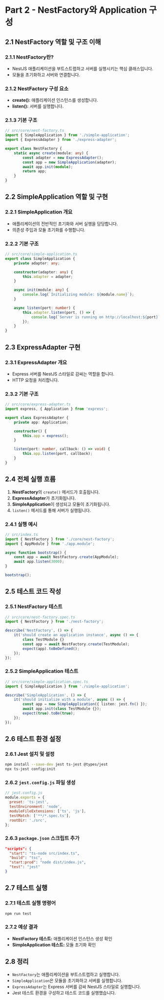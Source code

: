 # Part 2 - NestFactory와 Application 구성

## 2.1 NestFactory 역할 및 구조 이해

### 2.1.1 NestFactory란?
- NestJS 애플리케이션을 부트스트랩하고 서버를 실행시키는 핵심 클래스입니다.
- 모듈을 초기화하고 서버와 연결합니다.

### 2.1.2 NestFactory 구성 요소
- **create():** 애플리케이션 인스턴스를 생성합니다.
- **listen():** 서버를 실행합니다.

### 2.1.3 기본 구조
```typescript
// src/core/nest-factory.ts
import { SimpleApplication } from './simple-application';
import { ExpressAdapter } from './express-adapter';

export class NestFactory {
    static async create(module: any) {
        const adapter = new ExpressAdapter();
        const app = new SimpleApplication(adapter);
        await app.init(module);
        return app;
    }
}
```

## 2.2 SimpleApplication 역할 및 구현

### 2.2.1 SimpleApplication 개요
- 애플리케이션의 전반적인 초기화와 서버 실행을 담당합니다.
- 의존성 주입과 모듈 초기화를 수행합니다.

### 2.2.2 기본 구조
```typescript
// src/core/simple-application.ts
export class SimpleApplication {
    private adapter: any;

    constructor(adapter: any) {
        this.adapter = adapter;
    }

    async init(module: any) {
        console.log(`Initializing module: ${module.name}`);
    }

    async listen(port: number) {
        this.adapter.listen(port, () => {
            console.log(`Server is running on http://localhost:${port}`);
        });
    }
}
```

## 2.3 ExpressAdapter 구현

### 2.3.1 ExpressAdapter 개요
- Express 서버를 NestJS 스타일로 감싸는 역할을 합니다.
- HTTP 요청을 처리합니다.

### 2.3.2 기본 구조
```typescript
// src/core/express-adapter.ts
import express, { Application } from 'express';

export class ExpressAdapter {
    private app: Application;

    constructor() {
        this.app = express();
    }

    listen(port: number, callback: () => void) {
        this.app.listen(port, callback);
    }
}
```

## 2.4 전체 실행 흐름

1. **NestFactory**의 `create()` 메서드가 호출됩니다.
2. **ExpressAdapter**가 초기화됩니다.
3. **SimpleApplication**이 생성되고 모듈이 초기화됩니다.
4. `listen()` 메서드를 통해 서버가 실행됩니다.

### 2.4.1 실행 예시
```typescript
// src/index.ts
import { NestFactory } from './core/nest-factory';
import { AppModule } from './app.module';

async function bootstrap() {
    const app = await NestFactory.create(AppModule);
    await app.listen(3000);
}

bootstrap();
```

## 2.5 테스트 코드 작성

### 2.5.1 NestFactory 테스트
```typescript
// src/core/nest-factory.spec.ts
import { NestFactory } from './nest-factory';

describe('NestFactory', () => {
    it('should create an application instance', async () => {
        class TestModule {}
        const app = await NestFactory.create(TestModule);
        expect(app).toBeDefined();
    });
});
```

### 2.5.2 SimpleApplication 테스트
```typescript
// src/core/simple-application.spec.ts
import { SimpleApplication } from './simple-application';

describe('SimpleApplication', () => {
    it('should initialize with a module', async () => {
        const app = new SimpleApplication({ listen: jest.fn() });
        await app.init(class TestModule {});
        expect(true).toBe(true);
    });
});
```

## 2.6 테스트 환경 설정

### 2.6.1 Jest 설치 및 설정
```bash
npm install --save-dev jest ts-jest @types/jest
npx ts-jest config:init
```

### 2.6.2 `jest.config.js` 파일 생성
```javascript
// jest.config.js
module.exports = {
  preset: 'ts-jest',
  testEnvironment: 'node',
  moduleFileExtensions: ['ts', 'js'],
  testMatch: ['**/*.spec.ts'],
  rootDir: './src',
};
```

### 2.6.3 `package.json` 스크립트 추가
```json
"scripts": {
  "start": "ts-node src/index.ts",
  "build": "tsc",
  "start:prod": "node dist/index.js",
  "test": "jest"
}
```

## 2.7 테스트 실행

### 2.7.1 테스트 실행 명령어
```bash
npm run test
```

### 2.7.2 예상 결과
- **NestFactory 테스트:** 애플리케이션 인스턴스 생성 확인
- **SimpleApplication 테스트:** 모듈 초기화 확인

## 2.8 정리
- `NestFactory`는 애플리케이션을 부트스트랩하고 실행합니다.
- `SimpleApplication`은 모듈을 초기화하고 서버를 실행합니다.
- `ExpressAdapter`는 Express 서버를 감싸 NestJS 스타일로 실행합니다.
- Jest 테스트 환경을 구성하고 테스트 코드를 실행했습니다.

